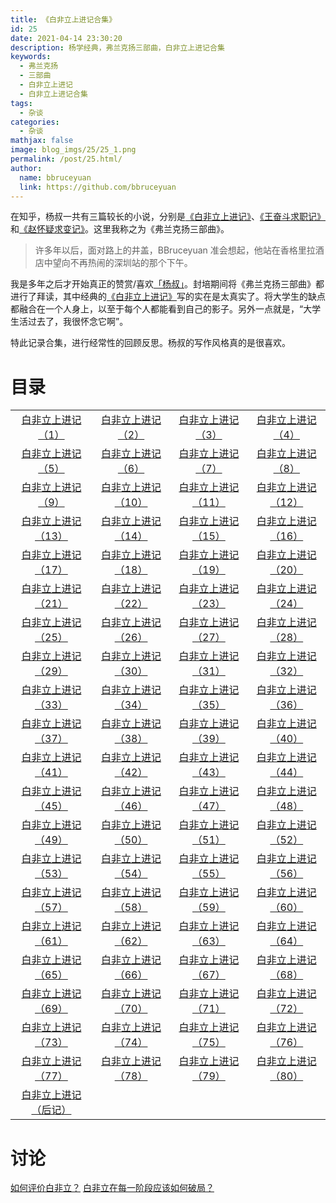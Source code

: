 ```yaml
---
title: 《白非立上进记合集》
id: 25
date: 2021-04-14 23:30:20
description: 杨学经典，弗兰克扬三部曲，白非立上进记合集
keywords: 
  - 弗兰克扬
  - 三部曲
  - 白非立上进记
  - 白非立上进记合集
tags: 
  - 杂谈
categories: 
  - 杂谈
mathjax: false
image: blog_imgs/25/25_1.png
permalink: /post/25.html/
author: 
  name: bbruceyuan
  link: https://github.com/bbruceyuan
---
```


在知乎，杨叔一共有三篇较长的小说，分别是[《白非立上进记》](https://zhuanlan.zhihu.com/p/91072728)、[《王奋斗求职记》](https://zhuanlan.zhihu.com/p/58730664)和[《赵怀疑求变记》](https://zhuanlan.zhihu.com/p/62942136)。这里我称之为《弗兰克扬三部曲》。

> 许多年以后，面对路上的井盖，BBruceyuan 准会想起，他站在香格里拉酒店中望向不再热闹的深圳站的那个下午。

我是多年之后才开始真正的赞赏/喜欢[「杨叔」](https://www.zhihu.com/people/fu-lan-ke-yang)。封培期间将《弗兰克扬三部曲》都进行了拜读，其中经典的[《白非立上进记》](https://zhuanlan.zhihu.com/p/91072728)写的实在是太真实了。将大学生的缺点都融合在一个人身上，以至于每个人都能看到自己的影子。另外一点就是，“大学生活过去了，我很怀念它啊”。

特此记录合集，进行经常性的回顾反思。杨叔的写作风格真的是很喜欢。


# 目录
|||||
|:--:|:--:|:--:|:--:|
|[白非立上进记（1）](https://zhuanlan.zhihu.com/p/91072728)|[白非立上进记（2）](https://zhuanlan.zhihu.com/p/91176872)|[白非立上进记（3）](https://zhuanlan.zhihu.com/p/91277953)|[白非立上进记（4）](https://zhuanlan.zhihu.com/p/92032920)|
|[白非立上进记（5）](https://zhuanlan.zhihu.com/p/92690012)|[白非立上进记（6）](https://zhuanlan.zhihu.com/p/92732752)|[白非立上进记（7）](https://zhuanlan.zhihu.com/p/93055626)|[白非立上进记（8）](https://zhuanlan.zhihu.com/p/93469139)|
|[白非立上进记（9）](https://zhuanlan.zhihu.com/p/93661135)|[白非立上进记（10）](https://zhuanlan.zhihu.com/p/94398141)|[白非立上进记（11）](https://zhuanlan.zhihu.com/p/94523910)|[白非立上进记（12）](https://zhuanlan.zhihu.com/p/94584267)|
|[白非立上进记（13）](https://zhuanlan.zhihu.com/p/94865176)|[白非立上进记（14）](https://zhuanlan.zhihu.com/p/95082713)|[白非立上进记（15）](https://zhuanlan.zhihu.com/p/95412404)|[白非立上进记（16）](https://zhuanlan.zhihu.com/p/95630071)|
|[白非立上进记（17）](https://zhuanlan.zhihu.com/p/95939989)|[白非立上进记（18）](https://zhuanlan.zhihu.com/p/96003833)|[白非立上进记（19）](https://zhuanlan.zhihu.com/p/96012565)|[白非立上进记（20）](https://zhuanlan.zhihu.com/p/96019099)|
|[白非立上进记（21）](https://zhuanlan.zhihu.com/p/96110583)|[白非立上进记（22）](https://zhuanlan.zhihu.com/p/96407558)|[白非立上进记（23）](https://zhuanlan.zhihu.com/p/96640772)|[白非立上进记（24）](https://zhuanlan.zhihu.com/p/96657375)|
|[白非立上进记（25）](https://zhuanlan.zhihu.com/p/96704302)|[白非立上进记（26）](https://zhuanlan.zhihu.com/p/96836473)|[白非立上进记（27）](https://zhuanlan.zhihu.com/p/96856938)|[白非立上进记（28）](https://zhuanlan.zhihu.com/p/97038301)|
|[白非立上进记（29）](https://zhuanlan.zhihu.com/p/97049429)|[白非立上进记（30）](https://zhuanlan.zhihu.com/p/97263374)|[白非立上进记（31）](https://zhuanlan.zhihu.com/p/97426827)|[白非立上进记（32）](https://zhuanlan.zhihu.com/p/97455055)|
|[白非立上进记（33）](https://zhuanlan.zhihu.com/p/97696131)|[白非立上进记（34）](https://zhuanlan.zhihu.com/p/97906863)|[白非立上进记（35）](https://zhuanlan.zhihu.com/p/97917107)|[白非立上进记（36）](https://zhuanlan.zhihu.com/p/98082526)|
|[白非立上进记（37）](https://zhuanlan.zhihu.com/p/98365653)|[白非立上进记（38）](https://zhuanlan.zhihu.com/p/98576191)|[白非立上进记（39）](https://zhuanlan.zhihu.com/p/98709939)|[白非立上进记（40）](https://zhuanlan.zhihu.com/p/98815472)|
|[白非立上进记（41）](https://zhuanlan.zhihu.com/p/99004041)|[白非立上进记（42）](https://zhuanlan.zhihu.com/p/99208007)|[白非立上进记（43）](https://zhuanlan.zhihu.com/p/99408983)|[白非立上进记（44）](https://zhuanlan.zhihu.com/p/99626179)|
|[白非立上进记（45）](https://zhuanlan.zhihu.com/p/99900357)|[白非立上进记（46）](https://zhuanlan.zhihu.com/p/99924487)|[白非立上进记（47）](https://zhuanlan.zhihu.com/p/99986703)|[白非立上进记（48）](https://zhuanlan.zhihu.com/p/100103373)|
|[白非立上进记（49）](https://zhuanlan.zhihu.com/p/100274350)|[白非立上进记（50）](https://zhuanlan.zhihu.com/p/100478087)|[白非立上进记（51）](https://zhuanlan.zhihu.com/p/100492242)|[白非立上进记（52）](https://zhuanlan.zhihu.com/p/100767474)|
|[白非立上进记（53）](https://zhuanlan.zhihu.com/p/100951624)|[白非立上进记（54）](https://zhuanlan.zhihu.com/p/101028981)|[白非立上进记（55）](https://zhuanlan.zhihu.com/p/101180651)|[白非立上进记（56）](https://zhuanlan.zhihu.com/p/101344519)|
|[白非立上进记（57）](https://zhuanlan.zhihu.com/p/101633081)|[白非立上进记（58）](https://zhuanlan.zhihu.com/p/101939644)|[白非立上进记（59）](https://zhuanlan.zhihu.com/p/102153383)|[白非立上进记（60）](https://zhuanlan.zhihu.com/p/102215091)|
|[白非立上进记（61）](https://zhuanlan.zhihu.com/p/102312851)|[白非立上进记（62）](https://zhuanlan.zhihu.com/p/102390500)|[白非立上进记（63）](https://zhuanlan.zhihu.com/p/102427117)|[白非立上进记（64）](https://zhuanlan.zhihu.com/p/102516659)|
|[白非立上进记（65）](https://zhuanlan.zhihu.com/p/102580874)|[白非立上进记（66）](https://zhuanlan.zhihu.com/p/102685152)|[白非立上进记（67）](https://zhuanlan.zhihu.com/p/102763431)|[白非立上进记（68）](https://zhuanlan.zhihu.com/p/102814089)|
|[白非立上进记（69）](https://zhuanlan.zhihu.com/p/102864611)|[白非立上进记（70）](https://zhuanlan.zhihu.com/p/102881555)|[白非立上进记（71）](https://zhuanlan.zhihu.com/p/103046353)|[白非立上进记（72）](https://zhuanlan.zhihu.com/p/103258159)|
|[白非立上进记（73）](https://zhuanlan.zhihu.com/p/103269998)|[白非立上进记（74）](https://zhuanlan.zhihu.com/p/104002188)|[白非立上进记（75）](https://zhuanlan.zhihu.com/p/104007921)|[白非立上进记（76）](https://zhuanlan.zhihu.com/p/104063013)|
|[白非立上进记（77）](https://zhuanlan.zhihu.com/p/104153917)|[白非立上进记（78）](https://zhuanlan.zhihu.com/p/104173961)|[白非立上进记（79）](https://zhuanlan.zhihu.com/p/104176866)|[白非立上进记（80）](https://zhuanlan.zhihu.com/p/104225729)|
|[白非立上进记（后记）](https://zhuanlan.zhihu.com/p/105474078)||||

# 讨论
[如何评价白非立？](https://www.zhihu.com/question/368458002)
[白非立在每一阶段应该如何破局？](https://www.zhihu.com/question/384226096)
